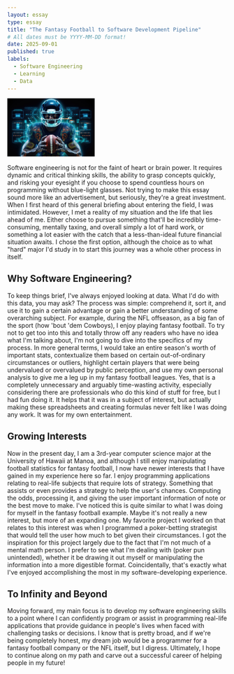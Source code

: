 ```yaml
---
layout: essay
type: essay
title: "The Fantasy Football to Software Development Pipeline"
# All dates must be YYYY-MM-DD format!
date: 2025-09-01
published: true
labels:
  - Software Engineering
  - Learning
  - Data
---
```


<img width="200px" class="rounded float-start pe-4" src="/img/Fantasy-Football-Rosters-Lineups.jpg">

Software engineering is not for the faint of heart or brain power. It requires dynamic and critical thinking skills, the ability to grasp concepts quickly, and risking your eyesight if you choose to spend countless hours on programming without blue-light glasses. Not trying to make this essay sound more like an advertisement, but seriously, they're a great investment. When I first heard of this general briefing about entering the field, I was intimidated. However, I met a reality of my situation and the life that lies ahead of me. Either choose to pursue something that'll be incredibly time-consuming, mentally taxing, and overall simply a lot of hard work, or something a lot easier with the catch that a less-than-ideal future financial situation awaits. I chose the first option, although the choice as to what "hard" major I'd study in to start this journey was a whole other process in itself. 

## Why Software Engineering?
To keep things brief, I've always enjoyed looking at data. What I'd do with this data, you may ask? The process was simple: comprehend it, sort it, and use it to gain a certain advantage or gain a better understanding of some overarching subject. For example, during the NFL offseason, as a big fan of the sport (how 'bout 'dem Cowboys), I enjoy playing fantasy football. To try not to get too into this and totally throw off any readers who have no idea what I'm talking about, I'm not going to dive into the specifics of my process. In more general terms, I would take an entire season's worth of important stats, contextualize them based on certain out-of-ordinary circumstances or outliers, highlight certain players that were being undervalued or overvalued by public perception, and use my own personal analysis to give me a leg up in my fantasy football leagues. Yes, that is a completely unnecessary and arguably time-wasting activity, especially considering there are professionals who do this kind of stuff for free, but I had fun doing it. It helps that it was in a subject of interest, but actually making these spreadsheets and creating formulas never felt like I was doing any work. It was for my own entertainment.

## Growing Interests
Now in the present day, I am a 3rd-year computer science major at the University of Hawaii at Manoa, and although I still enjoy manipulating football statistics for fantasy football, I now have newer interests that I have gained in my experience here so far. I enjoy programming applications relating to real-life subjects that require lots of strategy. Something that assists or even provides a strategy to help the user's chances. Computing the odds, processing it, and giving the user important information of note or the best move to make. I've noticed this is quite similar to what I was doing for myself in the fantasy football example. Maybe it's not really a new interest, but more of an expanding one. My favorite project I worked on that relates to this interest was when I programmed a poker-betting strategist that would tell the user how much to bet given their circumstances. I got the inspiration for this project largely due to the fact that I'm not much of a mental math person. I prefer to see what I'm dealing with (poker pun unintended), whether it be drawing it out myself or manipulating the information into a more digestible format. Coincidentally, that's exactly what I've enjoyed accomplishing the most in my software-developing experience.

## To Infinity and Beyond
Moving forward, my main focus is to develop my software engineering skills to a point where I can confidently program or assist in programming real-life applications that provide guidance in people's lives when faced with challenging tasks or decisions. I know that is pretty broad, and if we're being completely honest, my dream job would be a programmer for a fantasy football company or the NFL itself, but I digress. Ultimately, I hope to continue along on my path and carve out a successful career of helping people in my future!
